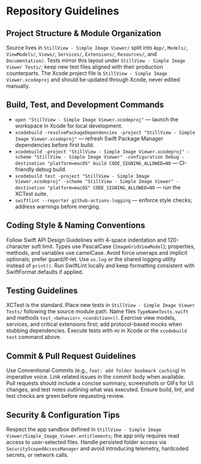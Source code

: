 # Repository Guidelines

## Project Structure & Module Organization
Source lives in `StillView - Simple Image Viewer/` split into `App/`, `Models/`, `ViewModels/`, `Views/`, `Services/`, `Extensions/`, `Resources/`, and `Documentation/`. Tests mirror this layout under `StillView - Simple Image Viewer Tests/`; keep new test files aligned with their production counterparts. The Xcode project file is `StillView - Simple Image Viewer.xcodeproj` and should be updated through Xcode, never edited manually.

## Build, Test, and Development Commands
- `open "StillView - Simple Image Viewer.xcodeproj"` — launch the workspace in Xcode for local development.
- `xcodebuild -resolvePackageDependencies -project "StillView - Simple Image Viewer.xcodeproj"` — refresh Swift Package Manager dependencies before first build.
- `xcodebuild -project "StillView - Simple Image Viewer.xcodeproj" -scheme "StillView - Simple Image Viewer" -configuration Debug -destination "platform=macOS" build CODE_SIGNING_ALLOWED=NO` — CI-friendly debug build.
- `xcodebuild test -project "StillView - Simple Image Viewer.xcodeproj" -scheme "StillView - Simple Image Viewer" -destination "platform=macOS" CODE_SIGNING_ALLOWED=NO` — run the XCTest suite.
- `swiftlint --reporter github-actions-logging` — enforce style checks; address warnings before merging.

## Coding Style & Naming Conventions
Follow Swift API Design Guidelines with 4-space indentation and 120-character soft limit. Types use PascalCase (`ImageGridViewModel`); properties, methods, and variables use camelCase. Avoid force unwraps and implicit optionals; prefer guard/if-let. Use `os.log` or the shared logging utility instead of `print()`. Run SwiftLint locally and keep formatting consistent with SwiftFormat defaults if applied.

## Testing Guidelines
XCTest is the standard. Place new tests in `StillView - Simple Image Viewer Tests/` following the source module path. Name files `TypeNameTests.swift` and methods `test_<behavior>_<condition>()`. Exercise view models, services, and critical extensions first; add protocol-based mocks when stubbing dependencies. Execute tests with `⌘U` in Xcode or the `xcodebuild test` command above.

## Commit & Pull Request Guidelines
Use Conventional Commits (e.g., `feat: add folder bookmark caching`) in imperative voice. Link related issues in the commit body when available. Pull requests should include a concise summary, screenshots or GIFs for UI changes, and test notes outlining what was executed. Ensure build, lint, and test checks are green before requesting review.

## Security & Configuration Tips
Respect the app sandbox defined in `StillView - Simple Image Viewer/Simple_Image_Viewer.entitlements`; the app only requires read access to user-selected files. Handle persisted folder access via `SecurityScopedAccessManager` and avoid introducing telemetry, hardcoded secrets, or network calls.
